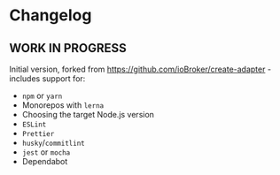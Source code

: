 # Changelog

<!--
	Placeholder for the next version:
	## __WORK IN PROGRESS__
	(at the beginning of a new line )
-->
## __WORK IN PROGRESS__
Initial version, forked from https://github.com/ioBroker/create-adapter - includes support for:
* `npm` or `yarn`
* Monorepos with `lerna`
* Choosing the target Node.js version
* `ESLint`
* `Prettier`
* `husky`/`commitlint`
* `jest` or `mocha`
* Dependabot
